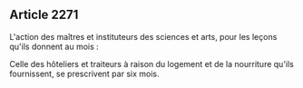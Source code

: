 Article 2271
----
L'action des maîtres et instituteurs des sciences et arts, pour les leçons
qu'ils donnent au mois :

Celle des hôteliers et traiteurs à raison du logement et de la nourriture qu'ils
fournissent, se prescrivent par six mois.
